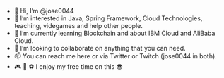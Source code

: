 - 👋 Hi, I’m @jose0044
- 👀 I’m interested in Java, Spring Framework, Cloud Technologies, teaching, videgames and help other people.
- 🌱 I’m currently learning Blockchain and about IBM Cloud and AliBaba Cloud.
- 💞️ I’m looking to collaborate on anything that you can need.
- 📫 You can reach me here or via Twitter or Twitch (jose0044 in both).
- 🎮 🏈 ⚽ I enjoy my free time on this 😎

<!---
jose0044/jose0044 is a ✨ special ✨ repository because its `README.md` (this file) appears on your GitHub profile.
You can click the Preview link to take a look at your changes.
--->
